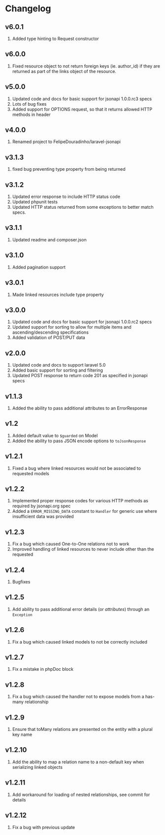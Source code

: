 Changelog
=========

v6.0.1
------

 1. Added type hinting to Request constructor

v6.0.0
------

 1. Fixed resource object to not return foreign keys (ie. author_id) if they are returned as part of the links object of the resource. 

v5.0.0
------

 1. Updated code and docs for basic support for jsonapi 1.0.0.rc3 specs
 2. Lots of bug fixes
 3. Added support for OPTIONS request, so that it returns allowed HTTP methods in header

v4.0.0
------

 1. Renamed project to FelipeDouradinho/laravel-jsonapi


v3.1.3
------

 1. fixed bug preventing type property from being returned



v3.1.2
------

 1. Updated error response to include HTTP status code
 2. Updated phpunit tests
 3. Updated HTTP status returned from some exceptions to better match specs.

v3.1.1
------

 1. Updated readme and composer.json

v3.1.0
------

 1. Added pagination support

v3.0.1
------

 1. Made linked resources include type property

v3.0.0
------

 1. Updated code and docs for basic support for jsonapi 1.0.0.rc2 specs
 2. Updated support for sorting to allow for multiple items and ascending/descending specifications
 3. Added validation of POST/PUT data

v2.0.0
------

 1. Updated code and docs to support laravel 5.0
 2. Added basic support for sorting and filtering
 3. Updated POST response to return code 201 as specified in jsonapi specs

v1.1.3
------

 1. Added the ability to pass additional attributes to an ErrorResponse

v1.2
----

 1. Added default value to `$guarded` on Model
 2. Added the ability to pass JSON encode options to `toJsonResponse`

v1.2.1
------

 1. Fixed a bug where linked resources would not be associated to requested models

v1.2.2
------

 1. Implemented proper response codes for various HTTP methods as required by jsonapi.org spec
 2. Added a `ERROR_MISSING_DATA` constant to `Handler` for generic use where insufficient data was provided

v1.2.3
------

 1. Fix a bug which caused One-to-One relations not to work
 2. Improved handling of linked resources to never include other than the requested

v1.2.4
------

 1. Bugfixes

v1.2.5
------

 1. Add ability to pass additional error details (or *attributes*) through an `Exception`

v1.2.6
------

 1. Fix a bug which caused linked models to not be correctly included

v1.2.7
------

 1. Fix a mistake in phpDoc block

v1.2.8
------

 1. Fix a bug which caused the handler not to expose models from a has-many relationship

v1.2.9
------

 1. Ensure that toMany relations are presented on the entity with a plural key name

v1.2.10
-------

 1. Add the ability to map a relation name to a non-default key when serializing linked objects

v1.2.11
-------

 1. Add workaround for loading of nested relationships, see commit for details

v1.2.12
-------

 1. Fix a bug with previous update
